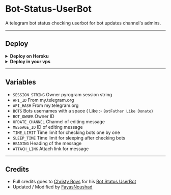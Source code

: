 # Bot-Status-UserBot

A telegram bot status checking userbot for bot updates channel's admins.

---

## Deploy 

<details>
  <summary><b>Deploy on Heroku</b></summary>
<br/>

<p align="left">
  <a href="https://heroku.com/deploy?template=https://github.com/FayasNoushad/Bot-Status-UserBot/tree/main">
     <img height="30px" src="https://img.shields.io/badge/Deploy%20To%20Heroku-blueviolet?style=for-the-badge&logo=heroku">
  </a>
</p>

</details>

<details>
  <summary><b>Deploy in your vps</b></summary>
<br/>

```sh

git clone https://github.com/FayasNoushad/Bot-Status-UserBot/tree/main
cd Bot-Status-UserBot
pip3 install -r requirements.txt
# <Create Variables appropriately>
python3 main.py
```

</details>

---

## Variables

- `SESSION_STRING` Owner pyrogram session string
- `API_ID` From my.telegram.org
- `API_HASH` From my.telegram.org
- `BOTS` Bots usernames with a space ( Like :- `BotFather Like Donate`)
- `BOT_OWNER` Owner ID 
- `UPDATE_CHANNEL` Channel of editing message 
- `MESSAGE_ID` ID of editing message
- `TIME_LIMIT` Time limit for checking bots one by one
- `SLEEP_TIME` Time limit for sleeping after checking bots
- `HEADING` Heading of the message 
- `ATTACH_LINK` Attach link for message

---

## Credits

- Full credits goes to [Christy Roys](https://github.com/odysseusmax) for his [Bot Status UserBot](https://github.com/odysseusmax/bug-free-broccoli)
- Updated / Modified by [FayasNoushad](https://github.com/FayasNoushad)
